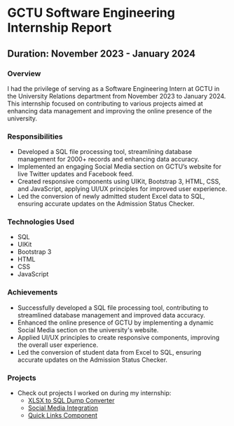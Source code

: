 # GCTU Software Engineering Internship Report

## Duration: November 2023 - January 2024

### Overview

I had the privilege of serving as a Software Engineering Intern at GCTU in the University Relations department from November 2023 to January 2024. This internship focused on contributing to various projects aimed at enhancing data management and improving the online presence of the university.

### Responsibilities

- Developed a SQL file processing tool, streamlining database management for 2000+ records and enhancing data accuracy.
- Implemented an engaging Social Media section on GCTU’s website for live Twitter updates and Facebook feed.
- Created responsive components using UIKit, Bootstrap 3, HTML, CSS, and JavaScript, applying UI/UX principles for improved user experience.
- Led the conversion of newly admitted student Excel data to SQL, ensuring accurate updates on the Admission Status Checker.

### Technologies Used

- SQL
- UIKit
- Bootstrap 3
- HTML
- CSS
- JavaScript

### Achievements

- Successfully developed a SQL file processing tool, contributing to streamlined database management and improved data accuracy.
- Enhanced the online presence of GCTU by implementing a dynamic Social Media section on the university's website.
- Applied UI/UX principles to create responsive components, improving the overall user experience.
- Led the conversion of student data from Excel to SQL, ensuring accurate updates on the Admission Status Checker.

### Projects

- Check out projects I worked on during my internship:
  - [XLSX to SQL Dump Converter](./projects/excel2sqldump.md)
  - [Social Media Integration](./projects/gctu_social_media_integration.md)
  - [Quick Links Component](./projects/gctu_quick_links.md)
